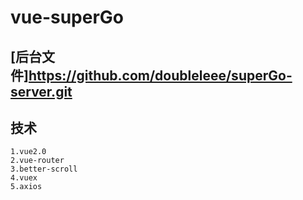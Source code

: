 # vue-superGo


## [后台文件]<https://github.com/doubleleee/superGo-server.git>



## 技术
```
1.vue2.0
2.vue-router
3.better-scroll
4.vuex
5.axios
```


